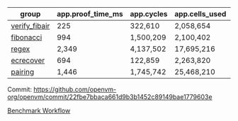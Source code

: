 | group | app.proof_time_ms | app.cycles | app.cells_used | leaf.proof_time_ms | leaf.cycles | leaf.cells_used |
| -- | -- | -- | -- | -- | -- | -- |
| [verify_fibair](https://github.com/openvm-org/openvm/blob/benchmark-results/benchmarks-pr/2174/verify_fibair-22fbe7bbaca661d9b3b1452c89149bae1779603e.md) | 225 |  322,610 |  2,058,654 |- | - | - |
| [fibonacci](https://github.com/openvm-org/openvm/blob/benchmark-results/benchmarks-pr/2174/fibonacci-22fbe7bbaca661d9b3b1452c89149bae1779603e.md) | 994 |  1,500,209 |  2,100,402 |- | - | - |
| [regex](https://github.com/openvm-org/openvm/blob/benchmark-results/benchmarks-pr/2174/regex-22fbe7bbaca661d9b3b1452c89149bae1779603e.md) | 2,349 |  4,137,502 |  17,695,216 |- | - | - |
| [ecrecover](https://github.com/openvm-org/openvm/blob/benchmark-results/benchmarks-pr/2174/ecrecover-22fbe7bbaca661d9b3b1452c89149bae1779603e.md) | 694 |  122,859 |  2,263,820 |- | - | - |
| [pairing](https://github.com/openvm-org/openvm/blob/benchmark-results/benchmarks-pr/2174/pairing-22fbe7bbaca661d9b3b1452c89149bae1779603e.md) | 1,446 |  1,745,742 |  25,468,210 |- | - | - |


Commit: https://github.com/openvm-org/openvm/commit/22fbe7bbaca661d9b3b1452c89149bae1779603e

[Benchmark Workflow](https://github.com/openvm-org/openvm/actions/runs/18920837381)
